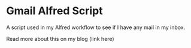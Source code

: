 # Gmail Alfred Script
A script used in my Alfred workflow to see if I have any mail in my inbox.

Read more about this on my blog (link here)
